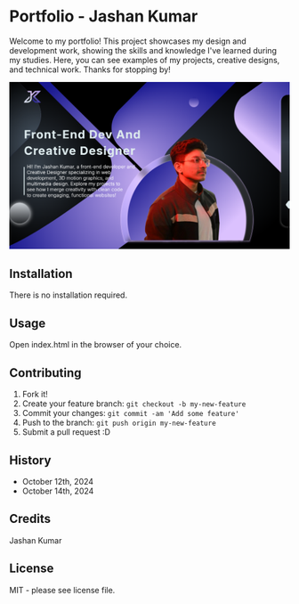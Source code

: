 # Portfolio - Jashan Kumar

Welcome to my portfolio! This project showcases my design and development work, showing the skills and knowledge I've learned during my studies. Here, you can see examples of my projects, creative designs, and technical work. Thanks for stopping by!

![Webpage](images/desktop-ss.png)

## Installation

There is no installation required.

## Usage

Open index.html in the browser of your choice.

## Contributing

1. Fork it!
2. Create your feature branch: `git checkout -b my-new-feature`
3. Commit your changes: `git commit -am 'Add some feature'`
4. Push to the branch: `git push origin my-new-feature`
5. Submit a pull request :D

## History

- October 12th, 2024
- October 14th, 2024

## Credits

Jashan Kumar

## License

MIT - please see license file.
